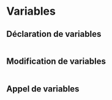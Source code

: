 
# Variables

## Déclaration de variables

```skribi
```

## Modification de variables

```skribi
```

## Appel de variables

```skribi
```
